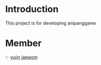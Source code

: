 # Introduction
This project is for developing anipanggame

# Member
:sparkles: [yujin](https://www.notion.so/7d0636a4680049f5bb3c67e93de0c85f)
           [jaewom]()


